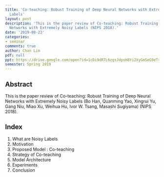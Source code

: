 ```yaml
---
title: 'Co-teaching: Robust Training of Deep Neural Networks with Extremely Noisy
  Labels'
layout: post
description: 'This is the paper review of Co-teaching: Robust Training of Deep Neural
  Networks with Extremely Noisy Labels (NIPS 2018).'
date: '2019-08-23'
categories:
- seminar
comments: true
author: Chan Lim
pdf: null
ppt: https://drive.google.com/open?id=1cDi9dR7L6zgsJdpsH8Yi2XyGmSeG9eTr
semester: Spring 2019
---
```


<!-- Post name should be this form: today-title.md
        For example, 2019-08-02-hyperparameter-optimization.md -->

<!-- Fill the contents where --Fill-- exists -->
<!-- If you don't want to fill the --Fill--(not necessary) part, then remove them all.
        For example, pdf: -->
<!-- The example is in '_posts/2019-08-02-hyperparameter-optimization.md'>

<!-- For 'title' front matter, follow this format: This is Title Format -->
<!-- For 'description' front matter, follow this format: It is description. -->
<!-- For 'date' front matter, follow this format: 2019-01-01 -->
<!-- For 'tags' front matter, write down the tag in abbreviation
        For example, write down CV instead of Computer Science
        'tags' can be more than one. Follow the format: ["CV", "ML"] -->
<!-- For 'author' fron matter, write down your name in this format: Gildong Hong -->
<!-- For 'pdf' and 'ppt' front matter, if you have the attachment files, write down the url -->

## Abstract
This is the paper review of Co-teaching: Robust Training of Deep Neural Networks with Extremely Noisy Labels (Bo Han, Quanming Yao, Xingrui Yu, Gang Niu, Miao Xu, Weihua Hu, Ivor W. Tsang, Masashi Sugiyama) (NIPS 2018).

## Index
1. What are Noisy Labels
2. Motivation
3. Proposed Model : Co-teaching
4. Strategy of Co-teaching
5. Model Architecture
6. Experiments
7. Conclusion

<!-- You can add more information below -->